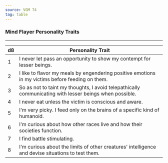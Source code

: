```yaml
---
source: VGM 74
tag: table
---
```


### Mind Flayer Personality Traits
---
|d8|Personality Trait|
|----|------------|
|1|I never let pass an opportunity to show my contempt for lesser beings.|
|2|I like to flavor my meals by engendering positive emotions in my victims before feeding on them.|
|3|So as not to taint my thoughts, I avoid telepathically communicating with lesser beings when possible.|
|4|I never eat unless the victim is conscious and aware.|
|5|I'm very picky. I feed only on the brains of a specific kind of humanoid.|
|6|I'm curious about how other races live and how their societies function.|
|7|I find battle stimulating.|
|8|I'm curious about the limits of other creatures' intelligence and devise situations to test them.|
